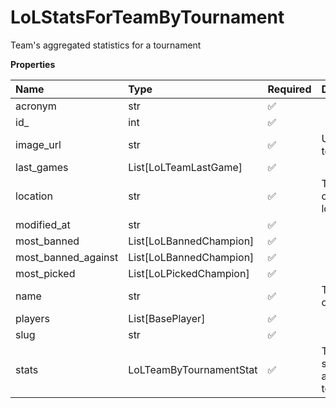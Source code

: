 # LoLStatsForTeamByTournament

Team's aggregated statistics for a tournament

**Properties**

| Name                | Type                    | Required | Description                        |
| :------------------ | :---------------------- | :------- | :--------------------------------- |
| acronym             | str                     | ✅       |                                    |
| id\_                | int                     | ✅       |                                    |
| image_url           | str                     | ✅       | URL of the team logo               |
| last_games          | List[LoLTeamLastGame]   | ✅       |                                    |
| location            | str                     | ✅       | The team's organization location   |
| modified_at         | str                     | ✅       |                                    |
| most_banned         | List[LoLBannedChampion] | ✅       |                                    |
| most_banned_against | List[LoLBannedChampion] | ✅       |                                    |
| most_picked         | List[LoLPickedChampion] | ✅       |                                    |
| name                | str                     | ✅       | The name of the team.              |
| players             | List[BasePlayer]        | ✅       |                                    |
| slug                | str                     | ✅       |                                    |
| stats               | LoLTeamByTournamentStat | ✅       | Team's statistics for a tournament |
